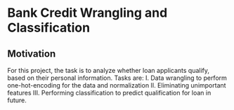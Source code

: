 # Bank Credit Wrangling and Classification

## Motivation
For this project, the task is to analyze whether loan applicants qualify, based on their personal information. 
Tasks are: 
I. Data wrangling to perform one-hot-encoding for the data and normalization 
II. Eliminating unimportant features 
III. Performing classification to predict qualification for loan in future.
